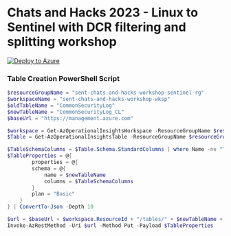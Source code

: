 # Chats and Hacks 2023 - Linux to Sentinel with DCR filtering and splitting workshop

[![Deploy to Azure](https://aka.ms/deploytoazurebutton)](https://portal.azure.com/#create/Microsoft.Template/uri/https%3A%2F%2Fraw.githubusercontent.com%2FTheAlistairRoss%2FMicrosoftSentinel%2Fmain%2FLabs%2FLog%2520Collection%2520and%2520Splitting%2520Workshop%2520-%2520Chats%2520and%2520Hacks%25202023%2FBuild%2Fmain.json
)




### Table Creation PowerShell Script

```powershell
$resourceGroupName = "sent-chats-and-hacks-workshop-sentinel-rg"
$workspaceName = "sent-chats-and-hacks-workshop-wksp"
$oldTableName = "CommonSecurityLog"
$newTableName = "CommonSecurityLog_CL"
$baseUrl = "https://management.azure.com"

$workspace = Get-AzOperationalInsightsWorkspace -ResourceGroupName $resourceGroupName -Name $workspaceName
$Table = Get-AzOperationalInsightsTable -ResourceGroupName $resourceGroupName -WorkspaceName $workspaceName -TableName $oldTableName

$TableSchemaColumns = $Table.Schema.StandardColumns | where Name -ne "TenantId"
$TableProperties = @{
        properties = @{
        schema = @{
            name = $newTableName
            columns = $TableSchemaColumns
        }
        plan = "Basic"
    }
} | ConvertTo-Json -Depth 10

$url = $baseUrl + $workspace.ResourceId + "/tables/" + $newTableName + "?api-version=2022-10-01"
Invoke-AzRestMethod -Uri $url -Method Put -Payload $TableProperties

```